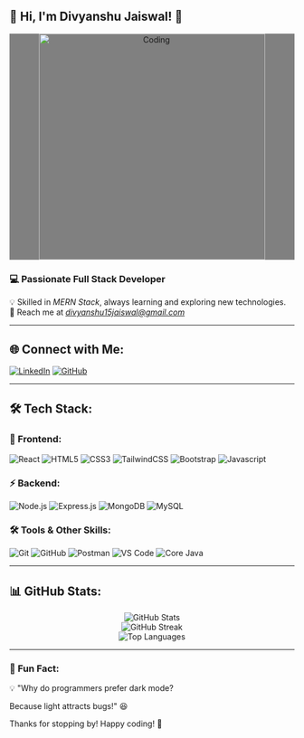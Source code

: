 ## 🚀 Hi, I'm Divyanshu Jaiswal! 👋

<div style="background-color:gray"  align="center">
  <img src="https://imgs.search.brave.com/ELb1hui2UTJy8tVuFJf_bZg0RFo_fp8YOX9MMhPJiI8/rs:fit:860:0:0:0/g:ce/aHR0cHM6Ly9naWZk/Yi5jb20vaW1hZ2Vz/L2hpZ2gvcHJvZ3Jh/bW1pbmctY29kaW5n/LWRpZ2l0YWwtbWFy/a2V0aW5nLWI2M3pj/Y3gwNGk0bHVoaDku/Z2lm.gif" width="400" alt="Coding">
</div>

### 💻 Passionate Full Stack Developer

💡 Skilled in *MERN Stack*, always learning and exploring new technologies.  </br>
📩 Reach me at *divyanshu15jaiswal@gmail.com* </br>

---

## 🌐 Connect with Me:

[![LinkedIn](https://img.shields.io/badge/LinkedIn-0A66C2?style=for-the-badge&logo=linkedin&logoColor=white)](https://www.linkedin.com/in/divyanshu-jaiswal-4aa82b224/)
[![GitHub](https://img.shields.io/badge/GitHub-181717?style=for-the-badge&logo=github&logoColor=white)](https://github.com/Div-jaiswal)


---

## 🛠 Tech Stack:

### 🚀 Frontend:
![React](https://img.shields.io/badge/React-61DAFB?style=for-the-badge&logo=react&logoColor=white)
![HTML5](https://img.shields.io/badge/HTML5-E34F26?style=for-the-badge&logo=html5&logoColor=white)
![CSS3](https://img.shields.io/badge/CSS3-1572B6?style=for-the-badge&logo=css3&logoColor=white)
![TailwindCSS](https://img.shields.io/badge/TailwindCSS-38B2AC?style=for-the-badge&logo=tailwind-css&logoColor=white)
![Bootstrap](https://img.shields.io/badge/Bootstrap-7952B3?style=for-the-badge&logo=bootstrap&logoColor=white)
![Javascript](https://img.shields.io/badge/Javascript-FFFF00?style=for-the-badge&logo=javascript&logoColor=white)


### ⚡ Backend:
![Node.js](https://img.shields.io/badge/Node.js-339933?style=for-the-badge&logo=node.js&logoColor=white)
![Express.js](https://img.shields.io/badge/Express.js-000000?style=for-the-badge&logo=express&logoColor=white)
![MongoDB](https://img.shields.io/badge/MongoDB-47A248?style=for-the-badge&logo=mongodb&logoColor=white)
![MySQL](https://img.shields.io/badge/MySQL-4479A1?style=for-the-badge&logo=mysql&logoColor=white)

### 🛠 Tools & Other Skills:
![Git](https://img.shields.io/badge/Git-F05032?style=for-the-badge&logo=git&logoColor=white)
![GitHub](https://img.shields.io/badge/GitHub-181717?style=for-the-badge&logo=github&logoColor=white)
![Postman](https://img.shields.io/badge/Postman-FF6C37?style=for-the-badge&logo=postman&logoColor=white)
![VS Code](https://img.shields.io/badge/VS%20Code-007ACC?style=for-the-badge&logo=visual-studio-code&logoColor=white)
![Core Java](https://img.shields.io/badge/Core%20Java-FF0000?style=for-the-badge&logo=corejava&logoColor=white)


---

## 📊 GitHub Stats:

<p align="center">
  <img src="https://github-readme-stats.vercel.app/api?username=div-jaiswal&show_icons=true&theme=radical" alt="GitHub Stats" />
  <br>
  <img src="https://github-readme-streak-stats.herokuapp.com/?user=div-jaiswal&theme=radical" alt="GitHub Streak" />
  <br>
  <img src="https://github-readme-stats.vercel.app/api/top-langs/?username=div-jaiswal&layout=compact&theme=radical" alt="Top Languages" />
</p>

---

### 🚀 Fun Fact:
💡 "Why do programmers prefer dark mode?  

Because light attracts bugs!" 😆

Thanks for stopping by! Happy coding! 🚀
